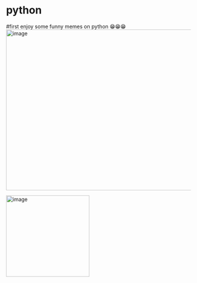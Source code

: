 # python
#first enjoy some funny memes on python 😁😁😁
<img width="602" height="439" alt="image" src="https://github.com/user-attachments/assets/09c752e3-9ca4-470a-bc63-331a1308be8d" />


<img width="227" height="222" alt="image" src="https://github.com/user-attachments/assets/3b776c8f-5ba4-4531-b54e-1fca1c67df20" />




